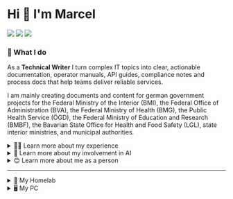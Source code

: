 # Hi 👋 I'm Marcel

[![](https://img.shields.io/badge/Studying-B.Sc._Computer_Science-darkgreen)]() [![](https://img.shields.io/badge/Location-Lake_Constance-blue)]() [![](https://img.shields.io/badge/Household-2%20cats-orange)]()

### 🔭 What I do
As a **Technical Writer** I turn complex IT topics into clear, actionable documentation, operator manuals, API guides, compliance notes and process docs that help teams deliver reliable services.

I am mainly creating documents and content for german government projects for the Federal Ministry of the Interior (BMI), the Federal Office of Administration (BVA), the Federal Ministry of Health (BMG), the Public Health Service (ÖGD), the Federal Ministry of Education and Research (BMBF), the Bavarian State Office for Health and Food Safety (LGL), state interior ministries, and municipal authorities.
<details>
<summary>👨‍💻 Learn more about my experience</summary>

### 💼 Professional Experience
- Several years producing **technical documentation** and maintaining **knowledge bases** (process docs, FAQs, onboarding material)
- Direct involvement in **public-sector projects**, delivering documentation and operator-facing content for federal/state programms
- Hands-on in **IT-administration and -operation**, planned and executed server migrations for over 600 employees at once, provided scripting support and runbook automation
- Practical experience with **self-hosted infrastructure**, especially Proxmox, Docker, Portainer, VPS hosting and troubleshooting containerised services
- Strong focus on **implementable**, ops-aware docs that reduce onboarding time and prevent production errors
- Currently working full time as a Technical Writer for multiple german government projects

### 🎓 Education
- Professional degree as a Media Engineer/Technician
- Currently studying B.Sc. Computer Science (part-time)
</details>

<details>
<summary>🤖 Learn more about my involvement in AI</summary>
<br/>

I follow AI research closely and enjoy understanding models inside and out. My main interests are explainability, safe and privacy-aware deployment patterns, LLM behaviour analysis and practical AI applications.

- Member of the small and curated group of "Puzzlers" (community experts, product insiders and alpha/beta-testers) **@ OpenAI**
- Featured four times in the Community Spotlight **@ OpenAI**
- Deeply involved in prompt engineering, creating very advanced, in-depth prompts with techniques like SG-ICL, CoD, Cue-CoT, CoK and KNN
- Creating AI forensic tools to check for signs of AI generated content in texts, images, videos and audios
- Operating a local MoRE stack, running multiple specialized models in parallel on my pc to power automated multi-step troubleshooting including a generator, critic/verifier, summarizer, and retriever/embedder:
  - a MCP server exposes and governs tooling, retrieval and action endpoints
  - an orchestrator schedules requests, performs aggregation (vote/score), manages CPU/GPU offload and persists embeddings in a local vector DB (FAISS) to keep multiple experts low-latency and performant
  - leveraging a few Models I evaluate and deploy locally, mainly:
    - Mistral-7B as a high-throughput generator for draft generation and interactive response synthesis
    - Llama-3 (8B and quantized 13B variants) for instruction-following and medium-complexity reasoning / few-shot adaptation
    - Llama-4 Scout (quantized 17B active / MoE) for specialized long-context and multimodal verifier and deep reasoning expert
    - gpt-oss-20B for deep multi-step reasoning and as a critic/verifier for fact-checking and chain-of-thought verification
    - MPT-7B / Vicuna-7B for concise summarization, style adaptation and response refinement
    - sentence-transformers for dense embeddings and for semantic retrieval, similarity search and vector-DB indexing
</details>

<details>
<summary>😊 Learn more about me as a person</summary>
<br/>

- I've got two cats 🐱
- Living near Lake Constance (bordering Germany, Switzerland and Austria) on the German side
- 3D printing everything with my Bambulab P1S
- Love tinkering with both software and hardware, mostly:
  - self-hosted services
  - my homelab hosted on a mini PC
  - building web applications and AI forensic tools
  - running different LLMs or diffusion models
  - fixing electronic parts with precision mechanics tools and soldering station
  - mechanical keyboards

> I try to learn something new every day.
</details>

---

<details>
<summary>🛜 My Homelab</summary>

### Specs
- CPU: Intel Alder Lake N100 @ 3.40 GHz
- RAM: 16 GB DDR4 @ 3200 MT/s
- NVMe: 512 GB M.2 NVMe
- Mainboard: MW-N100

### Running on
- Proxmox VE
</details>
<details>
<summary>🖥️ My PC</summary>

### Specs
- CPU: Intel Core i9-14900KF @ 6 GHz
- RAM: Crucial Pro 128GB DDR5 (2 x 64GB) @ 5600 MT/s
- CPU: NVIDIA RTX 4080 SUPER 16 GB
- NVMe: 6 TB Samsung 990 Pro M.2 NVMe (2 TB + 4 TB)
- Mainboard: MSI PRO B760-P WIFI

### Running on
- Windows 11
- Arch Linux with Hyprland
</details>
